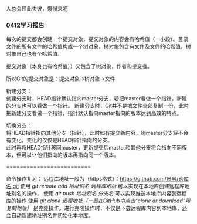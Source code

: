 人总会顾此失彼，慢慢来吧 

### 0412学习报告
每次的提交都会创建一个提交对象，提交对象的内容会有哈希值（一小段）。目录文件的所有文件的哈希值构成一个树对象，树对象包含有文件及文件的哈希值，树对象自己也有个哈希值。 

提交对象（本身也有哈希值））又包含了树对象，作者和提交者。 

所以Git的提交对象是：提交对象→树对象→文件 

新建分支：  
创建分支时，HEAD指针默认指向master分支，若把master看做一个指针，新建的分支也可以看做一个指针。
新建分支时，Git并不是把文件全部复制一份，此时把新建分支看做一个指针，指针默认指向master指向的版本达到高效的特点。 

切换分支：  
将HEAD指针指向其他分支（指针），此时如有提交新内容，则master分支将不会有变化，变化的仅仅是HEAD指针指向的分支。  
此时再将HEAD指针移回master，更新提交后master和其他分支将会指向不同版本，但可以让他们指向的版本再指向同一个版本。 

========================= 

命令操作复习： 
远程库地址一般为（https格式）：https://github.com/账号/仓库名.git 
使用 *git remote add 地址别名 远程库地址* 可以实现在本地库创建远程库地址别名的操作。 
使用 *git push 地址别名 分支名* 可以实现推送本地库内容到远程库的操作
使用 *git clone 远程地址（一般在GitHub中点击“clone or download”可复制地址）* 是克隆操作。进行克隆操作时，不仅是下载远程库内容到本地库，还会自动新建地址别名并初始化本地库。 
